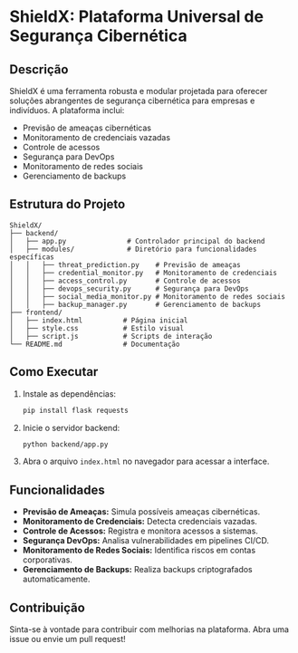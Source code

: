 # ShieldX: Plataforma Universal de Segurança Cibernética

## Descrição
ShieldX é uma ferramenta robusta e modular projetada para oferecer soluções abrangentes de segurança cibernética para empresas e indivíduos. A plataforma inclui:
- Previsão de ameaças cibernéticas
- Monitoramento de credenciais vazadas
- Controle de acessos
- Segurança para DevOps
- Monitoramento de redes sociais
- Gerenciamento de backups

## Estrutura do Projeto
```
ShieldX/
├── backend/
│   ├── app.py               # Controlador principal do backend
│   ├── modules/             # Diretório para funcionalidades específicas
│   │   ├── threat_prediction.py    # Previsão de ameaças
│   │   ├── credential_monitor.py   # Monitoramento de credenciais
│   │   ├── access_control.py       # Controle de acessos
│   │   ├── devops_security.py      # Segurança para DevOps
│   │   ├── social_media_monitor.py # Monitoramento de redes sociais
│   │   ├── backup_manager.py       # Gerenciamento de backups
├── frontend/
│   ├── index.html          # Página inicial
│   ├── style.css           # Estilo visual
│   ├── script.js           # Scripts de interação
└── README.md               # Documentação
```

## Como Executar
1. Instale as dependências:
   ```bash
   pip install flask requests
   ```

2. Inicie o servidor backend:
   ```bash
   python backend/app.py
   ```

3. Abra o arquivo `index.html` no navegador para acessar a interface.

## Funcionalidades
- **Previsão de Ameaças:** Simula possíveis ameaças cibernéticas.
- **Monitoramento de Credenciais:** Detecta credenciais vazadas.
- **Controle de Acessos:** Registra e monitora acessos a sistemas.
- **Segurança DevOps:** Analisa vulnerabilidades em pipelines CI/CD.
- **Monitoramento de Redes Sociais:** Identifica riscos em contas corporativas.
- **Gerenciamento de Backups:** Realiza backups criptografados automaticamente.

## Contribuição
Sinta-se à vontade para contribuir com melhorias na plataforma. Abra uma issue ou envie um pull request!
